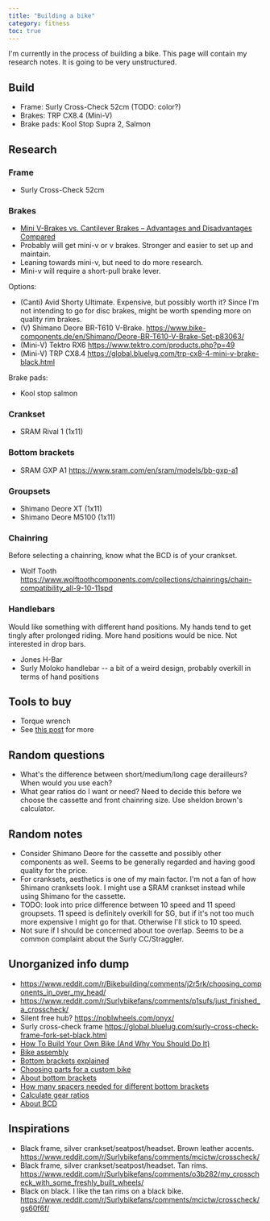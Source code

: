 ```yaml
---
title: "Building a bike"
category: fitness
toc: true
---
```


I'm currently in the process of building a bike. This page will contain my
research notes. It is going to be very unstructured.

## Build

- Frame: Surly Cross-Check 52cm (TODO: color?)
- Brakes: TRP CX8.4 (Mini-V)
- Brake pads: Kool Stop Supra 2, Salmon

## Research

### Frame

- Surly Cross-Check 52cm

### Brakes

- [Mini V-Brakes vs. Cantilever Brakes – Advantages and Disadvantages Compared](https://brainybiker.com/mini-v-brakes-vs-cantilever-brakes-advantages-and-disadvantages-compared/)
- Probably will get mini-v or v brakes. Stronger and easier to set up and maintain.
- Leaning towards mini-v, but need to do more research.
- Mini-v will require a short-pull brake lever.

Options:

- (Canti) Avid Shorty Ultimate. Expensive, but possibly worth it? Since I'm not
  intending to go for disc brakes, might be worth spending more on quality rim
  brakes.
- (V) Shimano Deore BR-T610 V-Brake. https://www.bike-components.de/en/Shimano/Deore-BR-T610-V-Brake-Set-p83063/
- (Mini-V) Tektro RX6 https://www.tektro.com/products.php?p=49
- (Mini-V) TRP CX8.4 https://global.bluelug.com/trp-cx8-4-mini-v-brake-black.html

Brake pads:

-  Kool stop salmon

### Crankset

- SRAM Rival 1 (1x11)

### Bottom brackets

- SRAM GXP A1 https://www.sram.com/en/sram/models/bb-gxp-a1

### Groupsets

- Shimano Deore XT (1x11)
- Shimano Deore M5100 (1x11)

### Chainring

Before selecting a chainring, know what the BCD is of your crankset.

- Wolf Tooth https://www.wolftoothcomponents.com/collections/chainrings/chain-compatibility_all-9-10-11spd

### Handlebars

Would like something with different hand positions. My hands tend to get tingly
after prolonged riding.  More hand positions would be nice. Not interested in
drop bars.

- Jones H-Bar
- Surly Moloko handlebar -- a bit of a weird design, probably overkill in terms of hand positions

## Tools to buy

- Torque wrench
- See [this post](https://www.reddit.com/r/Surlybikefans/comments/uzh01n/was_lucky_enough_to_find_a_crosscheck_in_my_size/iab6lrj/) for more

## Random questions

- What's the difference between short/medium/long cage derailleurs? When would
  you use each?
- What gear ratios do I want or need? Need to decide this before we choose the
  cassette and front chainring size. Use sheldon brown's calculator.

## Random notes

- Consider Shimano Deore for the cassette and possibly other components as
  well. Seems to be generally regarded and having good quality for the price.
- For cranksets, aesthetics is one of my main factor. I'm not a fan of how
  Shimano cranksets look. I might use a SRAM crankset instead while using
  Shimano for the cassette.
- TODO: look into price difference between 10 speed and 11 speed groupsets. 11
  speed is definitely overkill for SG, but if it's not too much more expensive
  I might go for that. Otherwise I'll stick to 10 speed.
- Not sure if I should be concerned about toe overlap. Seems to be a common
  complaint about the Surly CC/Straggler.

## Unorganized info dump

- https://www.reddit.com/r/Bikebuilding/comments/j2r5rk/choosing_components_in_over_my_head/
- https://www.reddit.com/r/Surlybikefans/comments/p1sufs/just_finished_a_crosscheck/
- Silent free hub? https://noblwheels.com/onyx/
- Surly cross-check frame https://global.bluelug.com/surly-cross-check-frame-fork-set-black.html
- [How To Build Your Own Bike (And Why You Should Do It)](https://www.icebike.org/build-your-own-bike/)
- [Bike assembly](https://www.youtube.com/watch?v=sU2ES4dvWkc)
- [Bottom brackets explained](https://www.reddit.com/r/bicycling/comments/8rsyfn/bottom_brackets_explained/)
- [Choosing parts for a custom bike](https://cyclingtips.com/2018/05/how-to-handle-a-custom-bike-build-2/)
- [About bottom brackets](https://bikeraceinfo.com/tech/bottom-brackets.html)
- [How many spacers needed for different bottom brackets](https://off.road.cc/how-many-spacers-install-bottom-bracket-68-73-shimano-hollowtech-sram-gxp)
- [Calculate gear ratios](https://www.sheldonbrown.com/gear-calc.html)
- [About BCD](https://www.wolftoothcomponents.com/pages/how-to-measure-bolt-circle-diameter-bcd)

## Inspirations

- Black frame, silver crankset/seatpost/headset. Brown leather accents. https://www.reddit.com/r/Surlybikefans/comments/mcictw/crosscheck/
- Black frame, silver crankset/seatpost/headset. Tan rims. https://www.reddit.com/r/Surlybikefans/comments/o3b282/my_crosscheck_with_some_freshly_built_wheels/
- Black on black. I like the tan rims on a black bike. https://www.reddit.com/r/Surlybikefans/comments/mcictw/crosscheck/gs60f6f/
